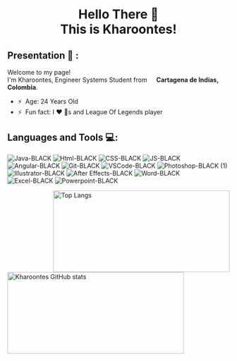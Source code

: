 <!-- Inicio -->
### <h1 align="center"> Hello There 👋 </br> This is Kharoontes! </h1> ###

## Presentation 🤝 : 

<p>Welcome to my page! </br> I'm Kharoontes, Engineer Systems Student from <img src="https://cdn-icons-png.flaticon.com/512/323/323343.png" width="13"/> <b>Cartagena de Indias, Colombia</b>.</p>

- ⚡ &nbsp;Age: 24  Years Old
- ⚡ &nbsp;Fun fact: I :heart: :dog:s and League Of Legends player


 <!-- Categorias -->
  
 ## Languages and Tools 💻:
  

![Java-BLACK](https://user-images.githubusercontent.com/36416017/169661383-ce0ec13e-7696-4b4f-b590-9c98be4c8e5c.svg)
![Html-BLACK](https://user-images.githubusercontent.com/36416017/169661385-365c0184-b208-4219-b69b-c2789fcc8c74.svg)
![CSS-BLACK](https://user-images.githubusercontent.com/36416017/169661315-df7ed060-0d9d-4bf2-b200-f0e43caf420f.svg)
![JS-BLACK](https://user-images.githubusercontent.com/36416017/169661499-9cd55177-bc1c-4a68-8b90-48f892386dc4.svg)
![Angular-BLACK](https://user-images.githubusercontent.com/36416017/169662504-2d1753a3-0e10-41a8-99a6-598997a0ade9.svg)
![Git-BLACK](https://user-images.githubusercontent.com/36416017/169662533-788b14cd-4760-42d5-a0f1-b59a82f5be07.svg)
![VSCode-BLACK](https://user-images.githubusercontent.com/36416017/169662560-385476cb-c4dc-491d-b52f-c71549a07a12.svg)
![Photoshop-BLACK (1)](https://user-images.githubusercontent.com/36416017/169662792-fae2e1b4-cbe5-4faa-826d-71cc42e34996.svg)
![Illustrator-BLACK](https://user-images.githubusercontent.com/36416017/169662725-d20c254f-854e-4bde-8bc1-8a7a1bef67d6.svg)
![After Effects-BLACK](https://user-images.githubusercontent.com/36416017/169662755-922b8c63-e5ef-4edf-9211-65ad5b327394.svg)
![Word-BLACK](https://user-images.githubusercontent.com/36416017/169719155-735417c7-8787-4dfb-bac4-d0d03d807b8f.svg)   
![Excel-BLACK](https://user-images.githubusercontent.com/36416017/169719135-05433ff7-9123-4119-bc9c-630c48a11555.svg)
![Powerpoint-BLACK](https://user-images.githubusercontent.com/36416017/169719182-11caa55f-7879-4712-a91e-2891793f9a8e.svg)


 <a><img width="400" height="185" align="right" alt="Top Langs" 
         src="https://github-readme-stats.vercel.app/api/top-langs/?username=kharoontes&hide=TeX&layout=compact&theme=midnight-purple"><a/>

<p> <!-- GitHub README Stats -->
  <a href="https://gitstats.me/Kharoontes" target="_blank">
    <img width="400" height="185" align="left" alt="Kharoontes GitHub stats" 
         src="https://github-readme-stats.vercel.app/api?username=Kharoontes&theme=midnight-purple&show_icons=true&count_private=true&include_all_commits=true"><a/>
     </p>

    


    

